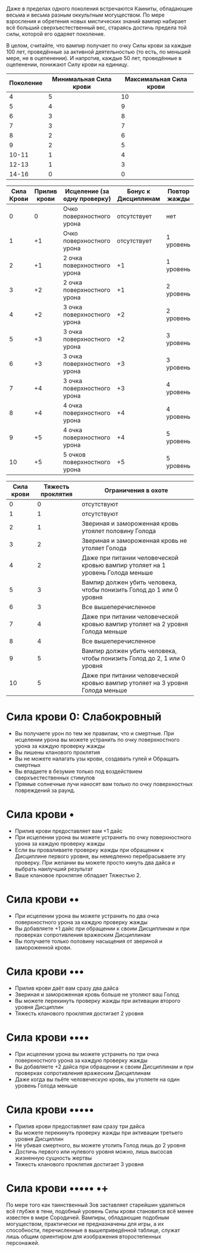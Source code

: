 Даже в пределах одного поколения встречаются Каиниты, обладающие весьма и весьма разным оккультным могуществом. По мере взросления и обретения новых мистических знаний вампир набирает всё больший сверхъестественный вес, стараясь достичь предела той силы, которой его одаряет поколение. 

В целом, считайте, что вампир получает по очку Силы крови за каждые 100 лет, проведённые за активной деятельностью (то есть, по меньшей мере, не в оцепенении). И напротив, каждые 50 лет, проведённые в оцепенении, понижают Силу крови на единицу.

| Поколение | Минимальная Сила крови | Максимальная Сила крови |
| --------- | ---------------------- | ----------------------- |
| 4         | 5                      | 10                      |
| 5         | 4                      | 9                       |
| 6         | 3                      | 8                       |
| 7         | 3                      | 7                       |
| 8         | 2                      | 6                       |
| 9         | 2                      | 5                       |
| 10-11     | 1                      | 4                       |
| 12-13     | 1                      | 3                       |
| 14-16     | 0                      | 0                        |

| Сила Крови | Прилив крови | Исцеление (за одну проверку) | Бонус к Дисциплинам | Повтор жажды |
| ---------- | ------------ | ---------------------------- | ------------------- | ------------ |
| 0          | 0            | Очко поверхностного урона    | отсутствует         | нет          |
| 1          | +1           | Очко поверхностного урона    | отсутствует         | 1 уровень    |
| 2          | +1           | 2 очка поверхностного урона  | +1                  | 1 уровень    |
| 3          | +2           | 2 очка поверхностного урона  | +1                  | 2 уровень    |
| 4          | +2           | 3 очка поверхностного урона  | +2                  | 2 уровень    |
| 5          | +3           | 3 очка поверхностного урона  | +2                  | 3 уровень    |
| 6          | +3           | 3 очка поверхностного урона  | +3                  | 3 уровень    |
| 7          | +4           | 3 очка поверхностного урона  | +3                  | 4 уровень    |
| 8          | +4           | 4 очка поверхностного урона  | +4                  | 4 уровень    |
| 9          | +5           | 4 очка поверхностного урона  | +4                  | 5 уровень    |
| 10         | +5           | 5 очков поверхностного урона | +5                  | 5 уровень             |

| Сила крови | Тяжесть проклятия | Ограничения в охоте                                                            |
| ---------- | ----------------- | ------------------------------------------------------------------------------ |
| 0          | 0                 | отсутствуют                                                                    |
| 1          | 1                 | отсутствуют                                                                    |
| 2          | 1                 | Звериная и замороженная кровь утоялет половину Голода                          |
| 3          | 2                 | Звериная и замороженная кровь не утоляет Голода                                |
| 4          | 2                 | Даже при питании человеческой кровью вампир утоляет на 1 уровень Голода меньше |
| 5          | 3                 | Вампир должен убить человека, чтобы понизить Голод до 1 или 0 уровня           |
| 6          | 3                 | Все вышеперечисленное                                                          |
| 7          | 4                 | Даже при питании человеческой кровью вампир утоляет на 2 уровня Голода меньше  |
| 8          | 4                 | Все вышеперечисленное                                                          |
| 9          | 5                 | Вампир должен убить человека, чтобы понизить Голод до 2, 1 или 0 уровня        |
| 10         | 5                 | Даже при питании человеческой кровью вампир утоляет на 3 уровня Голода меньше                                                                               |

# Сила крови 0: Слабокровный

- Вы получаете урон по тем же правилам, что и смертные. При исцелении урона вы можете устранить по очку поверхностного урона за каждую проверку жажды
- Вы лишены кланового проклятия
- Вы не можете налагать узы крови, создавать гулей и Обращать смертных
- Вы впадаете в безумие только под воздействием сверхъестественных стимулов
- Прямые солнечные лучи наносят вам только по очку поверхностных повреждений за раунд.

# Сила крови •

- Прилив крови предоставляет вам +1 дайс
- При исцелении урона вы можете устранить по очку поверхностного урона за каждую проверку жажды
- Если вы проваливаете проверку жажды при обращении к Дисциплине первого уровня, вы немедленно перебрасываете эту проверку. При желании вы можете просто кинуть два дайса и выбрать наилучший результат
- Ваше клановое проклятие обладает Тяжестью 2.

# Сила крови ••

- При исцелении урона вы можете устранить по два очка поверхностного урона за каждую проверку жажды
- Вы добавляете +1 дайс при обращении к своим Дисциплинам и при проверках сопротивления вражеским Дисциплинам
- Вы получаете только половину насыщения от звериной и замороженной крови.

# Сила крови •••

- Прилив крови даёт вам сразу два дайса
- Звериная и замороженная кровь больше не утоляют ваш Голод
- Вы можете перекинуть проверку жажды при активации второго уровня Дисциплин
- Тяжесть кланового проклятия достигает 2 уровня

# Сила крови ••••

- При исцелении урона вы можете устранить по три очка поверхностного урона за каждую проверку жажды
- Вы добавляете +2 дайса при обращении к своим Дисциплинам и при проверках сопротивления вражеским Дисциплинам
- Даже когда вы пьёте человеческую кровь, вы утоляете на один уровень Голода меньше

# Сила крови •••••

- Прилив крови предоставляет вам сразу три дайса
- Вы можете перекинуть проверку жажды при активации третьего уровня Дисциплин
- Не убивая смертного, вы можете утолить Голод лишь до 2 уровня
- Достичь первого или нулевого уровня можно, лишь высосав жизненную сущность жертвы
- Тяжесть кланового проклятия достигает 3 уровня

# Сила крови ••••• •+ 
По мере того как таинственный Зов заставляет старейшин удаляться всё глубже в тени, подобный уровень Силы крови становится всё менее известен в мире Сородичей. Вампиры, обладающие подобным могуществом, практически не предназначены для игры, а их способности, перечисленные в вышеприведённой таблице, служат лишь общим ориентиром для изображения второстепенных персонажей.
